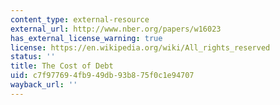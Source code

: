 ```yaml
---
content_type: external-resource
external_url: http://www.nber.org/papers/w16023
has_external_license_warning: true
license: https://en.wikipedia.org/wiki/All_rights_reserved
status: ''
title: The Cost of Debt
uid: c7f97769-4fb9-49db-93b8-75f0c1e94707
wayback_url: ''
---
```

